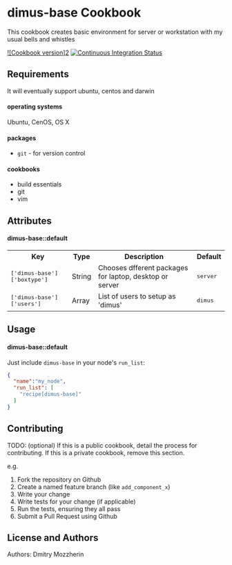 dimus-base Cookbook
===================
This cookbook creates basic environment for server or workstation with my usual
bells and whistles

[![Cookbook version]][1][2]
[![Continuous Integration Status][3]][4]


Requirements
------------
It will eventually support ubuntu, centos and darwin

#### operating systems
Ubuntu, CenOS, OS X

#### packages
- `git` - for version control

#### cookbooks
- build essentials
- git
- vim


Attributes
----------
#### dimus-base::default
<table>
  <tr>
    <th>Key</th>
    <th>Type</th>
    <th>Description</th>
    <th>Default</th>
  </tr>
  <tr>
    <td><tt>['dimus-base']['boxtype']</tt></td>
    <td>String</td>
    <td>Chooses dfferent packages for laptop, desktop or server</td>
    <td><tt>server</tt></td>
  </tr>
  <tr>
    <td><tt>['dimus-base']['users']</tt></td>
    <td>Array</td>
    <td>List of users to setup as 'dimus'</td>
    <td><tt>dimus</tt></td>
  </tr>
</table>

Usage
-----
#### dimus-base::default
Just include `dimus-base` in your node's `run_list`:

```json
{
  "name":"my_node",
  "run_list": [
    "recipe[dimus-base]"
  ]
}
```

Contributing
------------
TODO: (optional) If this is a public cookbook, detail the process for contributing. If this is a private cookbook, remove this section.

e.g.
1. Fork the repository on Github
2. Create a named feature branch (like `add_component_x`)
3. Write your change
4. Write tests for your change (if applicable)
5. Run the tests, ensuring they all pass
6. Submit a Pull Request using Github

License and Authors
-------------------
Authors: Dmitry Mozzherin

[1]: http://img.shields.io/cookbook/v/dimus/dimus-base-cookbook.svg
[2]: https://github.com/dimus/dimus-base-cookbook
[3]: http://img.shields.io/travis/dimus/dimus-base-cookbook.svg
[4]: http://travis-ci.org/dimus/dimus-base-cookbook
